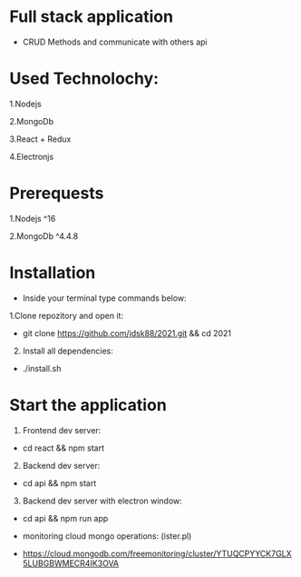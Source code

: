 # Full stack application

- CRUD Methods and communicate with others api

# Used Technolochy:

1.Nodejs

2.MongoDb

3.React + Redux

4.Electronjs

# Prerequests

1.Nodejs ^16

2.MongoDb ^4.4.8

# Installation

- Inside your terminal type commands below:

1.Clone repozitory and open it:

- git clone https://github.com/jdsk88/2021.git && cd 2021

2. Install all dependencies:

- ./install.sh

# Start the application

1. Frontend dev server:

- cd react && npm start

2. Backend dev server:

- cd api && npm start

3. Backend dev server with electron window:

- cd api && npm run app



- monitoring cloud mongo operations:  (ister.pl) 

- https://cloud.mongodb.com/freemonitoring/cluster/YTUQCPYYCK7GLX5LUBGBWMECR4IK3OVA
